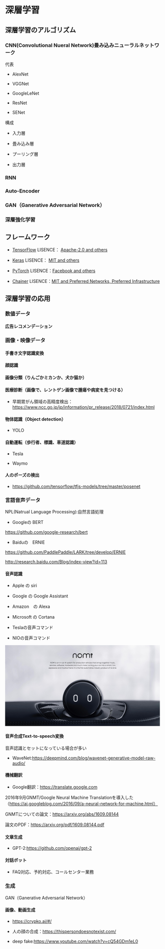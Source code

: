 # 深層学習

## 深層学習のアルゴリズム

### CNN(Convolutional Nueral Network)畳み込みニューラルネットワーク

代表

* AlexNet

* VGGNet

* GoogleLeNet

* ResNet

* SENet

構成

* 入力層

* 畳み込み層

* プーリング層

* 出力層

### RNN

### Auto-Encoder

### GAN（Ganerative Adversarial Network）

### 深層強化学習

## フレームワーク

* [TensorFlow](https://github.com/tensorflow/tensorflow) LISENCE： [Apache-2.0 and others](https://github.com/tensorflow/tensorflow/blob/master/LICENSE)

* [Keras](https://github.com/keras-team/keras) LISENCE： [MIT and others](https://github.com/keras-team/keras/blob/master/LICENSE)

* [PyTorch](https://github.com/pytorch/pytorch) LISENCE：[Facebook and others](https://github.com/pytorch/pytorch/blob/master/LICENSE)

* [Chainer](https://github.com/chainer/chainer) LISENCE：[MIT and Preferred Networks, Preferred Infrastructure](https://github.com/chainer/chainer/blob/master/LICENSE)

## 深層学習の応用

### 数値データ

#### 広告レコメンデーション

### 画像・映像データ

#### 手書き文字認識変換

#### 顔認識

#### 画像分類（りんごかミカンか、犬か猫か）

#### 医療診断（画像で、レントゲン画像で腫瘍や病変を見つける）

* 早期胃がん領域の高精度検出：https://www.ncc.go.jp/jp/information/pr_release/2018/0721/index.html

#### 物体認識（Object detection）

* YOLO

#### 自動運転（歩行者、標識、車道認識）

* Tesla

* Waymo

#### 人のポーズの検出

* https://github.com/tensorflow/tfjs-models/tree/master/posenet

### 言語音声データ

NPL(Natrual Language Processing):自然言語処理

* Googleの BERT

https://github.com/google-research/bert

* Baiduの　ERNIE

https://github.com/PaddlePaddle/LARK/tree/develop/ERNIE 

http://research.baidu.com/Blog/index-view?id=113

#### 音声認識

* Apple の siri

* Google の Google Assistant

* Amazon　の Alexa

* Microsoft の Cortana

* Teslaの音声コマンド

* NIOの音声コマンド

<img src="assets/05-nomi.jpg" alt="perceptron" width="600">

#### 音声合成Text-to-speech変換

音声認識とセットになっている場合が多い

* WaveNet:https://deepmind.com/blog/wavenet-generative-model-raw-audio/ 

#### 機械翻訳

* Google翻訳：https://translate.google.com

2016年9月GNMT/Google Neural Machine Translationを導入した（https://ai.googleblog.com/2016/09/a-neural-network-for-machine.html）

GNMTについての論文：https://arxiv.org/abs/1609.08144

論文のPDF：https://arxiv.org/pdf/1609.08144.pdf

#### 文章生成

* GPT-2:https://github.com/openai/gpt-2

#### 対話ボット

* FAQ対応、予約対応、コールセンター業務

### 生成

GAN（Ganerative Adversarial Network）

#### 画像、動画生成

* https://crypko.ai/#/

* 人の顔の合成：https://thispersondoesnotexist.com/

* deep fake:https://www.youtube.com/watch?v=cQ54GDm1eL0



